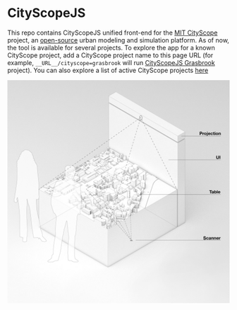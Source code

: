 # CityScopeJS

This repo contains CityScopeJS unified front-end for the [MIT CityScope](https://cityscope.media.mit.edu/) project, an [open-source](https://github.com/CityScope/CS_cityscopeJS) urban modeling and simulation platform.
As of now, the tool is available for several projects. To explore the app for a known CityScope project, add a CityScope project name to this page URL (for example, `__URL__/cityscope=grasbrook` will run [CityScopeJS Grasbrook](https://cityscope.media.mit.edu/CS_cityscopeJS/cityscope=grasbrook) project). You can also explore a list of active CityScope projects [here](https://cityio.media.mit.edu)

![TUI](figures/CityScopeJS.jpg)
